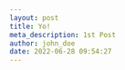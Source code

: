 ```yaml
---
layout: post
title: Yo!
meta_description: 1st Post
author: john_doe
date: 2022-06-28 09:54:27
---
```

